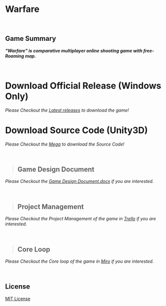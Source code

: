 
# Warfare
<br/>

## Game Summary
***"Warfare" is comparative multiplayer online shooting game with free-Roaming map.***

<br/>

# Download Official Release (Windows Only)

*Please Checkout the [Latest releases](https://github.com/AndraXO7/warfare/releases) to download the game!*

# Download Source Code (Unity3D)

*Please Checkout the [Mega](https://mega.nz/folder/fWoUGLqQ#74PTqXxeqMIwpa4NEgOPLg) to download the Source Code!*

<br/>

> ## Game Design Document
*Please Checkout the [Game Design Document.docx](https://github.com/AndraXO7/warfare/files/10949891/Game.Design.Document.docx) if you are interested.*

<br/>

> ## Project Management
*Please Checkout the Project Management of the game in [Trello](https://trello.com/b/0PFmtpiJ/warfare) if you are interested.*

<br/>

> ## Core Loop
*Please Checkout the Core loop of the game in [Miro](https://miro.com/app/board/uXjVP05DgW4=/) if you are interested.*

<br/>

## License
[MIT License](LICENSE)
